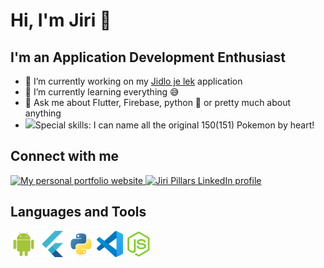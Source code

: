 # Hi, I'm Jiri  👋


## I'm an Application Development Enthusiast 
- 🔭 I’m currently working on my [Jidlo je lek]([https://www.youtube.com/c/doctorcode9](https://github.com/Thepilli/jidlo_je_lek)) application
- 🌱 I’m currently learning everything 😅
- 💬 Ask me about Flutter, Firebase, python 🐍 or pretty much about anything 
- <img src="https://upload.wikimedia.org/wikipedia/commons/5/53/Pok%C3%A9_Ball_icon.svg" width="24px">Special skills: I can name all the original 150(151) Pokemon by heart!


## Connect with me
<a href="jiri-pillar.web.app" target="_blank">
<img alt="My personal portfolio website" src="https://firebasestorage.googleapis.com/v0/b/my-api-endpoint.appspot.com/o/Zeyada_White.png?alt=media&token=87417724-f261-4f4b-af3a-277eb69902bd" width="24px">
</a>
<a href="www.linkedin.com/in/jiri-pillar-79708b121" target="_blank">
<img alt="Jiri Pillars LinkedIn profile" src="https://firebasestorage.googleapis.com/v0/b/my-api-endpoint.appspot.com/o/linkedin.png?alt=media&token=8bb47b0c-dfce-4ab3-8308-347fdad512d1" width="24px">
</a>

## Languages and Tools
<p>
<img src="https://raw.githubusercontent.com/devicons/devicon/master/icons/android/android-plain.svg" alt="Android Logo" width="42px">
<img src="https://raw.githubusercontent.com/devicons/devicon/master/icons/flutter/flutter-original.svg" alt="Android Logo" width="42px">
<img src="https://raw.githubusercontent.com/devicons/devicon/master/icons/python/python-original.svg" alt="Android Logo" width="42px">
<img src="https://raw.githubusercontent.com/devicons/devicon/master/icons/vscode/vscode-original.svg" alt="html5 Logo" width="42px">

<img src="https://raw.githubusercontent.com/devicons/devicon/master/icons/nodejs/nodejs-original.svg" alt="Android Logo" width="42px">
</p>
